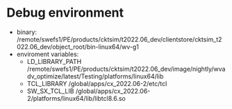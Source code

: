 # Debug environment
* binary: /remote/swefs1/PE/products/cktsim/t2022.06_dev/clientstore/cktsim_t2022.06_dev/object_root/bin-linux64/wv-g1
* enviroment variables:
	* LD_LIBRARY_PATH
		/remote/swefs1/PE/products/cktsim/t2022.06_dev/image/nightly/wvadv_optimize/latest/Testing/platforms/linux64/lib
	* TCL_LIBRARY 
		/global/apps/cx_2022.06-2/etc/tcl
	* SW_SX_TCL_LIB 
		/global/apps/cx_2022.06-2/platforms/linux64/lib/libtcl8.6.so